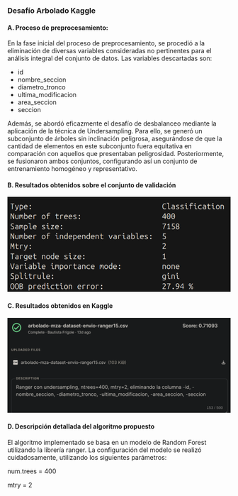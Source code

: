 ### Desafío Arbolado Kaggle

#### A. Proceso de preprocesamiento:

En la fase inicial del proceso de preprocesamiento, se procedió a la eliminación de diversas variables consideradas no pertinentes para el análisis integral del conjunto de datos. Las variables descartadas son:

- id
- nombre_seccion
- diametro_tronco
- ultima_modificacion
- area_seccion
- seccion

Además, se abordó eficazmente el desafío de desbalanceo mediante la aplicación de la técnica de Undersampling. Para ello, se generó un subconjunto de árboles sin inclinación peligrosa, asegurándose de que la cantidad de elementos en este subconjunto fuera equitativa en comparación con aquellos que presentaban peligrosidad. Posteriormente, se fusionaron ambos conjuntos, configurando así un conjunto de entrenamiento homogéneo y representativo.

#### B. Resultados obtenidos sobre el conjunto de validación

![validation](https://raw.githubusercontent.com/frandevaux/ia-uncuyo-2023/main/tp7-ml/images/image-1.png)

#### C. Resultados obtenidos en Kaggle

![kaggle](https://raw.githubusercontent.com/frandevaux/ia-uncuyo-2023/main/tp7-ml/images/image.png)

#### D. Descripción detallada del algoritmo propuesto

El algoritmo implementado se basa en un modelo de Random Forest utilizando la librería ranger. La configuración del modelo se realizó cuidadosamente, utilizando los siguientes parámetros:

num.trees = 400

mtry = 2
